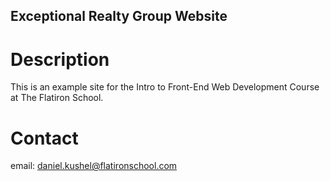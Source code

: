 Exceptional Realty Group Website
---

# Description

This is an example site for the Intro to Front-End Web Development Course at The Flatiron School. 

# Contact 

email: daniel.kushel@flatironschool.com